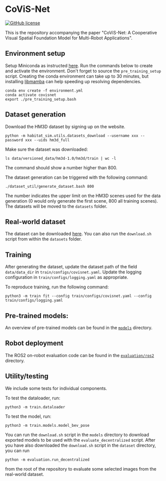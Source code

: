 # CoViS-Net

[![GitHub license](https://img.shields.io/badge/license-GPLv3.0-blue.svg)](https://github.com/proroklab/CoViS-Net/blob/master/LICENSE)

This is the repository accompanying the paper "CoViS-Net: A Cooperative Visual Spatial Foundation Model for Multi-Robot Applications".

## Environment setup
Setup Miniconda as instructed [here](https://docs.anaconda.com/miniconda/miniconda-install/). Run the commands below to create and activate the environment. Don't forget to source the `pre_training_setup` script. Creating the conda environment can take up to 30 minutes, but installing [libmamba](https://www.anaconda.com/blog/a-faster-conda-for-a-growing-community) can help speeding up resolving dependencies.
```
conda env create -f environment.yml
conda activate covisnet
export ./pre_training_setup.bash
```

## Dataset generation
Download the HM3D dataset by signing up on the website.
```
python -m habitat_sim.utils.datasets_download --username xxx --password xxx --uids hm3d_full
```

Make sure the dataset was downloaded:
```
ls data/versioned_data/hm3d-1.0/hm3d/train | wc -l
``` 
The command should show a number higher than 800.

The dataset generation can be triggered with the following command:
```
./dataset_util/generate_dataset.bash 800 
```
The number indicates the upper limit on the HM3D scenes used for the data generation (0 would only generate the first scene, 800 all training scenes). The datasets will be moved to the `datasets` folder.

## Real-world dataset
The dataset can be downloaded [here](https://drive.google.com/file/d/1Bbf-S4_jxr5AdLceIrHYhLQitqkQBv8R/view?usp=sharing). You can also run the `download.sh` script from within the `datasets` folder.

## Training
After generating the dataset, update the dataset path of the field `data/data_dir` in `train/configs/covisnet.yaml`. Update the logging configuration in `train/configs/logging.yaml` as appropriate.

To reproduce training, run the following command:
```
python3 -m train fit --config train/configs/covisnet.yaml --config train/configs/logging.yaml
```

## Pre-trained models:
An overview of pre-trained models can be found in the [`models`](models) directory.

## Robot deployment
The ROS2 on-robot evaluation code can be found in the [`evaluation/ros2`](evaluation/ros2) directory.

## Utility/testing

We include some tests for individual components.

To test the dataloader, run:
```
python3 -m train.dataloader
```

To test the model, run:
```
python3 -m train.models.model_bev_pose
```

You can run the `download.sh` script in the `models` directory to download exported models to be used with the `evaluate_decentralized` script. After you have also downloaded the `download.sh` script in the `dataset` directory, you can run
```
python -m evaluation.run_decentralized
```
from the root of the repository to evaluate some selected images from the real-world dataset.